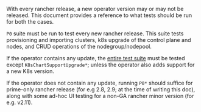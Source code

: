 With every rancher release, a new operator version may or may not be released. This document provides a reference to what tests should be run for both the cases.

`P0` suite must be run to test every new rancher release. This suite tests provisioning and importing clusters, k8s upgrade of the control plane and nodes, and CRUD operations of the nodegroup/nodepool.

If the operator contains any update, the [entire test suite](https://app.qase.io/project/HP) must be tested except `K8sChartSupportUpgrade*`; unless the operator also adds support for a new K8s version.

If the operator does not contain any update, running `P0*` should suffice for prime-only rancher release (for e.g 2.8, 2.9; at the time of writing this doc), along with some ad-hoc UI testing for a non-GA rancher minor version (for e.g. v2.11).
